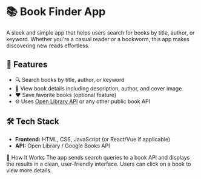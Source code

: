 # 📚 Book Finder App

A sleek and simple app that helps users search for books by title, author, or keyword. Whether you're a casual reader or a bookworm, this app makes discovering new reads effortless.

## 🚀 Features

- 🔍 Search books by title, author, or keyword
- 📖 View book details including description, author, and cover image
- ❤️ Save favorite books (optional feature)
- 🌐 Uses [Open Library API](https://openlibrary.org/developers/api) or any other public book API

## 🛠️ Tech Stack

- **Frontend:** HTML, CSS, JavaScript (or React/Vue if applicable)
- **API:** Open Library / Google Books API

🧠 How It Works
The app sends search queries to a book API and displays the results in a clean, user-friendly interface. Users can click on a book to view more details.

